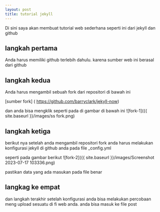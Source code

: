 ```yaml
---
layout: post
title: tutorial jekyll
---
```

Di sini saya akan membuat tutorial web sederhana seperti ini dari jekyll dan github

## langkah pertama

Anda harus memiliki github terlebih dahulu. karena sumber web ini berasal dari github 

## langkah kedua 

Anda harus mengambil sebuah fork dari repositori di bawah ini 

[sumber fork] ( https://github.com/barryclark/jekyll-now)

dan anda bisa mengklik seperti pada di gambar di bawah ini
![fork-1]({{ site.baseurl }}/images/ss fork.png)

## langkah ketiga 

berikut nya setelah anda mengambil repositori fork anda harus melakukan konfigurasi jekyll di github anda pada file _config.yml

seperti pada gambar berikut 
![fork-2]({{ site.baseurl }}/images/Screenshot 2023-07-17 103336.png)

pastikan data yang ada masukan pada file benar 

## langkag ke empat 

dan langkah terakhir setelah konfigurasi anda bisa melakukan percobaan meng upload sesuatu di fi web anda.
anda bisa masuk ke file post



